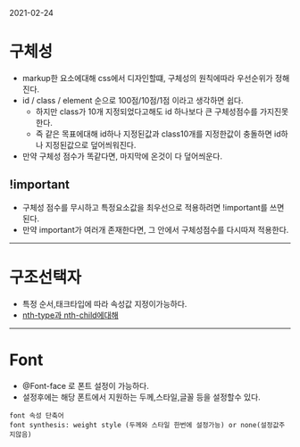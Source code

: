 2021-02-24
# 구체성
- markup한 요소에대해 css에서 디자인할떄, 구체성의 원칙에따라 우선순위가 정해진다.
- id / class / element 순으로 100점/10점/1점 이라고 생각하면 쉽다.
    - 하지만 class가 10개 지정되었다고해도 id 하나보다 큰 구체성점수를 가지진못한다.
    - 즉 같은 목표에대해 id하나 지정된값과 class10개를 지정한값이 충돌하면 id하나 지정된값으로 덮어씌워진다.
- 만약 구체성 점수가 똑같다면, 마지막에 온것이 다 덮어씌운다.
## !important
- 구체성 점수를 무시하고 특정요소값을 최우선으로 적용하려면 !important를 쓰면 된다.
- 만약 important가 여러개 존재한다면, 그 안에서 구체성점수를 다시따져 적용한다.
---

# 구조선택자
- 특정 순서,태크타입에 따라 속성값 지정이가능하다.
- [nth-type과 nth-child에대해](http://nthmaster.com/)
---

# Font
- @Font-face 로 폰트 설정이 가능하다.
- 설정후에는 해당 폰트에서 지원하는 두께,스타일,글꼴 등을 설정할수 있다.
```
font 속성 단축어
font synthesis: weight style (두께와 스타일 한번에 설정가능) or none(설정값주지않음) 
```
